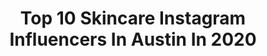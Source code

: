 ---
title: Top 10 Skincare Instagram Influencers In Austin In 2020
description: >-
  Find top skincare Instagram influencers in Austin in 2020. Most popular hashtags: #austinblogger #atxblogger #skincare #austintexas.
platform: Instagram
profiles:
  - username: "reneerouleau"
    fullname: >-
      Esthetician & Skincare Expert
    location: "United States"
    followers: 59017
    engagement: 115
    commentsToLikes: 0.072445
    id: ck134f06xw4if0i190t5vpezy
    verified: true
    hashtags: "#skincare, #healthyskintips, #reneerouleauglow, #blemishes"
  - username: "tdl_does_life"
    fullname: >-
      🅃🄰🅈🄻🄾🅁 ☠︎ 🄳🄰🅈🄽🄴 - ᴄᴏᴀᴄʜ
    location: "United States"
    followers: 83015
    engagement: 193
    commentsToLikes: 0.023294
    id: ck6to740bcgx70j71smh85v08
    verified: false
    hashtags: "#healthy, #staywild, #staytrue, #irritable"
  - username: "orie_wellness"
    fullname: >-
      Orie 🌿Cert. Aromatherapist
    location: "United States"
    followers: 17204
    engagement: 624
    commentsToLikes: 0.234983
    id: ck6tsvht772e40j71uz9wczzw
    verified: false
    hashtags: "#hawaiifiveo, #canoncamera, #everydaywellness, #essentialoiltips"
  - username: "atasteofkoko"
    fullname: >-
      KOKO | Austin Food Blogger
    location: "United States"
    followers: 75420
    engagement: 165
    commentsToLikes: 0.115888
    id: ck0twdrpef1tq0i19s7d84ecz
    verified: true
    hashtags: "#itchangeseverything, #ontheblog, #burgers, #properhotels"
  - username: "yourtrendytherapist"
    fullname: >-
      Mary
    location: "United States"
    followers: 57385
    engagement: 134
    commentsToLikes: 0.082696
    id: ck6tnjjdz9z120j71dwhdvc3c
    verified: false
    hashtags: "#adventure, #fableticspartner, #coronavirus, #atx"
  - username: "rebeccaseals"
    fullname: >-
      Rebecca Seals
    location: "United States"
    followers: 130052
    engagement: 434
    commentsToLikes: 0.057262
    id: ck15rdmg07elx0i19iacxrr1t
    verified: false
    hashtags: "#abhhalloween19, #batmancosplay, #milkmakeup, #benefitcosmetics"
  - username: "dearciera"
    fullname: >-
      C I E R A  H O K E
    location: "United States"
    followers: 15959
    engagement: 996
    commentsToLikes: 0.026522
    id: ck5hg59dy0zm30i11yj2t9jef
    verified: false
    hashtags: "#inspire, #austin, #mydearfamily, #trip"
  - username: "herfashionedlife"
    fullname: >-
      Tammy-Fashion/Anti-Aging Tips
    location: "United States"
    followers: 41776
    engagement: 178
    commentsToLikes: 0.258352
    id: ck5q9celvaebr0i11kudz8a5x
    verified: false
    hashtags: "#staudbag, #lukeiamyourfather, #kindnessiscontagious, #covid2020"
  - username: "stylexkavya"
    fullname: >-
      Kavya | StylexKavya ™
    location: "United States"
    followers: 45742
    engagement: 198
    commentsToLikes: 0.089171
    id: ck5hht4ap9ya10i118gjtwmz7
    verified: false
    hashtags: "#houston, #mixingprints, #skincarereview, #agolde"
  - username: "kapbeauty"
    fullname: >-
      KAPBEAUTY      ♥ KARLA♥
    location: "United States"
    followers: 104345
    engagement: 641
    commentsToLikes: 0.176208
    id: ck13cay98zgj90i19rsxh7u1m
    verified: false
    hashtags: "#kbeautyaddict, #hairtutorial, #newmakeup, #kkwbeauty"
---